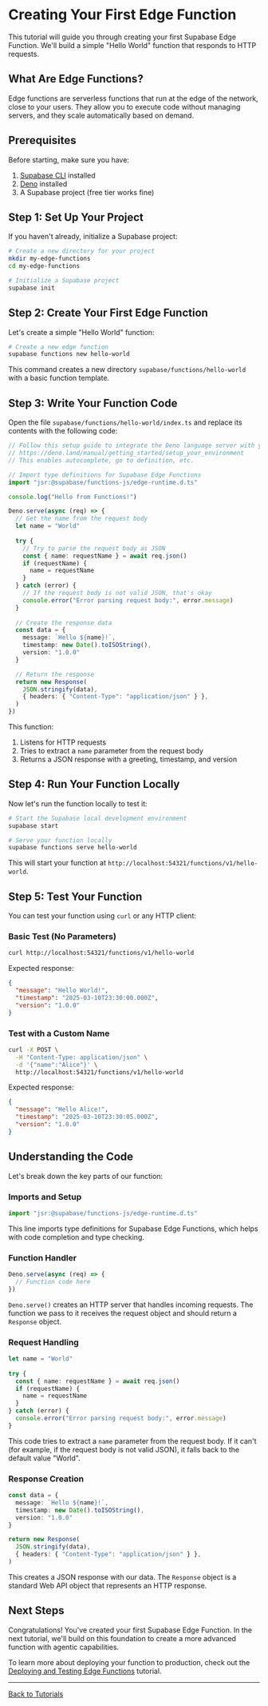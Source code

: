 # Creating Your First Edge Function

This tutorial will guide you through creating your first Supabase Edge Function. We'll build a simple "Hello World" function that responds to HTTP requests.

## What Are Edge Functions?

Edge functions are serverless functions that run at the edge of the network, close to your users. They allow you to execute code without managing servers, and they scale automatically based on demand.

## Prerequisites

Before starting, make sure you have:

1. [Supabase CLI](https://supabase.com/docs/reference/cli/installing-and-updating) installed
2. [Deno](https://deno.land/#installation) installed
3. A Supabase project (free tier works fine)

## Step 1: Set Up Your Project

If you haven't already, initialize a Supabase project:

```bash
# Create a new directory for your project
mkdir my-edge-functions
cd my-edge-functions

# Initialize a Supabase project
supabase init
```

## Step 2: Create Your First Edge Function

Let's create a simple "Hello World" function:

```bash
# Create a new edge function
supabase functions new hello-world
```

This command creates a new directory `supabase/functions/hello-world` with a basic function template.

## Step 3: Write Your Function Code

Open the file `supabase/functions/hello-world/index.ts` and replace its contents with the following code:

```typescript
// Follow this setup guide to integrate the Deno language server with your editor:
// https://deno.land/manual/getting_started/setup_your_environment
// This enables autocomplete, go to definition, etc.

// Import type definitions for Supabase Edge Functions
import "jsr:@supabase/functions-js/edge-runtime.d.ts"

console.log("Hello from Functions!")

Deno.serve(async (req) => {
  // Get the name from the request body
  let name = "World"
  
  try {
    // Try to parse the request body as JSON
    const { name: requestName } = await req.json()
    if (requestName) {
      name = requestName
    }
  } catch (error) {
    // If the request body is not valid JSON, that's okay
    console.error("Error parsing request body:", error.message)
  }
  
  // Create the response data
  const data = {
    message: `Hello ${name}!`,
    timestamp: new Date().toISOString(),
    version: "1.0.0"
  }

  // Return the response
  return new Response(
    JSON.stringify(data),
    { headers: { "Content-Type": "application/json" } },
  )
})
```

This function:
1. Listens for HTTP requests
2. Tries to extract a `name` parameter from the request body
3. Returns a JSON response with a greeting, timestamp, and version

## Step 4: Run Your Function Locally

Now let's run the function locally to test it:

```bash
# Start the Supabase local development environment
supabase start

# Serve your function locally
supabase functions serve hello-world
```

This will start your function at `http://localhost:54321/functions/v1/hello-world`.

## Step 5: Test Your Function

You can test your function using `curl` or any HTTP client:

### Basic Test (No Parameters)

```bash
curl http://localhost:54321/functions/v1/hello-world
```

Expected response:
```json
{
  "message": "Hello World!",
  "timestamp": "2025-03-10T23:30:00.000Z",
  "version": "1.0.0"
}
```

### Test with a Custom Name

```bash
curl -X POST \
  -H "Content-Type: application/json" \
  -d '{"name":"Alice"}' \
  http://localhost:54321/functions/v1/hello-world
```

Expected response:
```json
{
  "message": "Hello Alice!",
  "timestamp": "2025-03-10T23:30:05.000Z",
  "version": "1.0.0"
}
```

## Understanding the Code

Let's break down the key parts of our function:

### Imports and Setup

```typescript
import "jsr:@supabase/functions-js/edge-runtime.d.ts"
```

This line imports type definitions for Supabase Edge Functions, which helps with code completion and type checking.

### Function Handler

```typescript
Deno.serve(async (req) => {
  // Function code here
})
```

`Deno.serve()` creates an HTTP server that handles incoming requests. The function we pass to it receives the request object and should return a `Response` object.

### Request Handling

```typescript
let name = "World"
  
try {
  const { name: requestName } = await req.json()
  if (requestName) {
    name = requestName
  }
} catch (error) {
  console.error("Error parsing request body:", error.message)
}
```

This code tries to extract a `name` parameter from the request body. If it can't (for example, if the request body is not valid JSON), it falls back to the default value "World".

### Response Creation

```typescript
const data = {
  message: `Hello ${name}!`,
  timestamp: new Date().toISOString(),
  version: "1.0.0"
}

return new Response(
  JSON.stringify(data),
  { headers: { "Content-Type": "application/json" } },
)
```

This creates a JSON response with our data. The `Response` object is a standard Web API object that represents an HTTP response.

## Next Steps

Congratulations! You've created your first Supabase Edge Function. In the next tutorial, we'll build on this foundation to create a more advanced function with agentic capabilities.

To learn more about deploying your function to production, check out the [Deploying and Testing Edge Functions](./03-deployment-and-testing.md) tutorial.

---

[Back to Tutorials](./README.md)